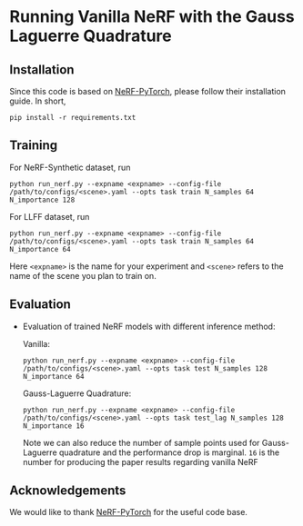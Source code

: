 # Running Vanilla NeRF with the Gauss Laguerre Quadrature

## Installation

Since this code is based on [NeRF-PyTorch](https://github.com/yenchenlin/nerf-pytorch/tree/master), please follow their installation guide. In short,

```shell
pip install -r requirements.txt
```



## Training
For NeRF-Synthetic dataset, run
```shell
python run_nerf.py --expname <expname> --config-file /path/to/configs/<scene>.yaml --opts task train N_samples 64 N_importance 128
```

For LLFF dataset, run
```shell
python run_nerf.py --expname <expname> --config-file /path/to/configs/<scene>.yaml --opts task train N_samples 64 N_importance 64
```

Here `<expname>` is the name for your experiment and `<scene>` refers to the name of the scene you plan to train on.

## Evaluation
- Evaluation of trained NeRF models with different inference method:

  Vanilla:

  ```shell
  python run_nerf.py --expname <expname> --config-file /path/to/configs/<scene>.yaml --opts task test N_samples 128 N_importance 64
  ```

  Gauss-Laguerre Quadrature:

  ```shell
  python run_nerf.py --expname <expname> --config-file /path/to/configs/<scene>.yaml --opts task test_lag N_samples 128 N_importance 16
  ```

  Note we can also reduce the number of sample points used for Gauss-Laguerre quadrature and the performance drop is marginal. `16` is the number for producing the paper results regarding vanilla NeRF

## Acknowledgements
We would like to thank [NeRF-PyTorch](https://github.com/yenchenlin/nerf-pytorch/tree/master) for the useful code base.